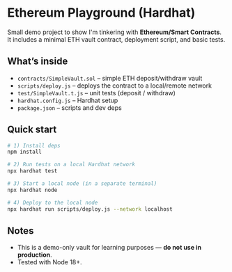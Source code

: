 # Ethereum Playground (Hardhat)

Small demo project to show I'm tinkering with **Ethereum/Smart Contracts**.  
It includes a minimal ETH vault contract, deployment script, and basic tests.

## What’s inside
- `contracts/SimpleVault.sol` – simple ETH deposit/withdraw vault
- `scripts/deploy.js` – deploys the contract to a local/remote network
- `test/SimpleVault.t.js` – unit tests (deposit / withdraw)
- `hardhat.config.js` – Hardhat setup
- `package.json` – scripts and dev deps

## Quick start
```bash
# 1) Install deps
npm install

# 2) Run tests on a local Hardhat network
npx hardhat test

# 3) Start a local node (in a separate terminal)
npx hardhat node

# 4) Deploy to the local node
npx hardhat run scripts/deploy.js --network localhost
```

## Notes
- This is a demo-only vault for learning purposes — **do not use in production**.
- Tested with Node 18+.
